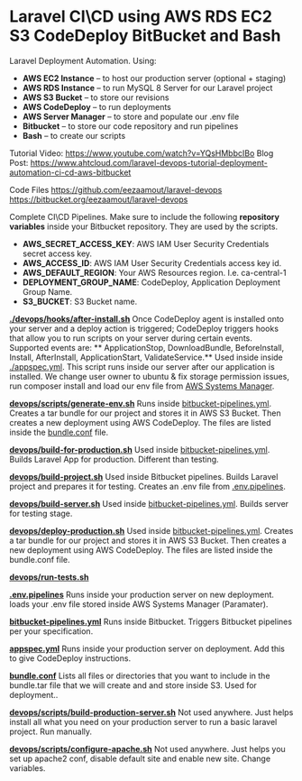 # Laravel CI\CD using AWS RDS EC2 S3 CodeDeploy BitBucket and Bash

Laravel Deployment Automation. Using:
- **AWS EC2 Instance** – to host our production server (optional + staging)
- **AWS RDS Instance** – to run MySQL 8 Server for our Laravel project
- **AWS S3 Bucket** – to store our revisions
- **AWS CodeDeploy** – to run deployments
- **AWS Server Manager** – to store and populate our .env file
- **Bitbucket** – to store our code repository and run pipelines
- **Bash** – to create our scripts

Tutorial Video: https://www.youtube.com/watch?v=YQsHMbbcIBo
Blog Post: https://www.ahtcloud.com/laravel-devops-tutorial-deployment-automation-ci-cd-aws-bitbucket

Code Files
https://github.com/eezaamout/laravel-devops
https://bitbucket.org/eezaamout/laravel-devops


Complete CI\CD Pipelines. Make sure to include the following **repository variables** inside your Bitbucket repository. They are used by the scripts.
- **AWS_SECRET_ACCESS_KEY**: AWS IAM User Security Credentials secret access key.
- **AWS_ACCESS_ID**: AWS IAM User Security Credentials access key id.
- **AWS_DEFAULT_REGION**: Your AWS Resources region. I.e. ca-central-1
- **DEPLOYMENT_GROUP_NAME**: CodeDeploy, Application Deployment Group Name.
- **S3_BUCKET**: S3 Bucket name.


**[./devops/hooks/after-install.sh](./devops/hooks/after-install.sh)**
Once CodeDeploy agent is installed onto your server and a deploy action
is triggered; CodeDeploy triggers hooks  that allow you to run scripts on your
server during certain events. Supported events are: ** ApplicationStop, DownloadBundle, BeforeInstall, Install, AfterInstall,
ApplicationStart, ValidateService.** Used inside inside [./appspec.yml](./bitbucket-pipelines.yml). This script
runs inside our server after our application is installed. We change user owner to ubuntu & fix storage permission issues,
run composer install and load our env file from [AWS Systems Manager](https://aws.amazon.com/systems-manager/).

**[devops/scripts/generate-env.sh](./devops/scripts/generate-env.sh)**
Runs inside [bitbucket-pipelines.yml](./bitbucket-pipelines.yml). Creates a tar bundle for our project and stores it in AWS S3 Bucket. Then creates a new deployment using AWS CodeDeploy. The files are listed inside the [bundle.conf](./bundle.conf) file.

**[devops/build-for-production.sh](./devops/build-for-production.sh)**
Used inside [bitbucket-pipelines.yml](./bitbucket-pipelines.yml). Builds Laravel App for production. Different than testing.

**[devops/build-project.sh](./devops/build-project.sh)**
Used inside Bitbucket pipelines. Builds Laravel project and prepares it for testing. Creates an .env file from [.env.pipelines](./.env.pipelines).

**[devops/build-server.sh](./devops/build-server.sh)**
Used inside [bitbucket-pipelines.yml](./bitbucket-pipelines.yml). Builds server for testing stage.

**[devops/deploy-production.sh](./devops/deploy-production.sh)**
Used inside [bitbucket-pipelines.yml](./bitbucket-pipelines.yml). Creates a tar bundle for our project and stores it in AWS S3 Bucket. Then creates a new deployment using AWS CodeDeploy. The files are listed inside the bundle.conf file.

**[devops/run-tests.sh](./devops/run-tests.sh)**

**[.env.pipelines](./.env.pipelines)**
Runs inside your production server on new deployment. loads your .env file stored inside AWS Systems Manager (Paramater).

**[bitbucket-pipelines.yml](./bitbucket-pipelines.yml)**
Runs inside Bitbucket. Triggers Bitbucket pipelines per your specification.

**[appspec.yml](./appspec.yml)**
Runs inside your production server on deployment. Add this to give CodeDeploy instructions.

**[bundle.conf](./bundle.conf)**
Lists all files or directories that you want to include in the bundle.tar file that we will create and and store inside S3. Used for deployment..

**[devops/scripts/build-production-server.sh](./devops/scripts/build-production-server.sh)**
Not used anywhere. Just helps install all what you need on your production server to run a basic laravel project. Run manually.

**[devops/scripts/configure-apache.sh](./devops/scripts/configure-apache.sh)**
Not used anywhere. Just helps you set up apache2 conf, disable default site and enable new site. Change variables.


